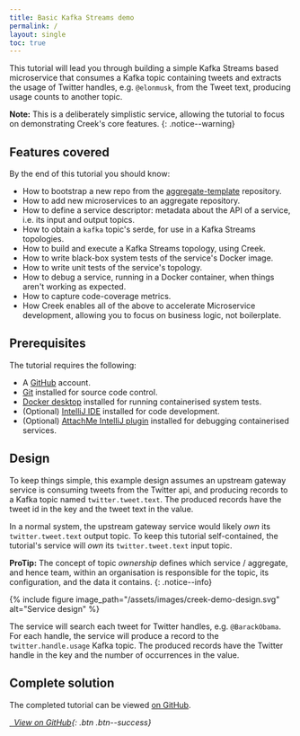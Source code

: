 ```yaml
---
title: Basic Kafka Streams demo
permalink: /
layout: single
toc: true
---
```


This tutorial will lead you through building a simple Kafka Streams based microservice that consumes a
Kafka topic containing tweets and extracts the usage of Twitter handles, e.g. `@elonmusk`, from the Tweet text, 
producing usage counts to another topic.

**Note:** This is a deliberately simplistic service, allowing the tutorial to focus on demonstrating Creek's core features.
{: .notice--warning}

## Features covered

By the end of this tutorial you should know:
 * How to bootstrap a new repo from the [aggregate-template][aggTemp] repository.
 * How to add new microservices to an aggregate repository.
 * How to define a service descriptor: metadata about the API of a service, i.e. its input and output topics.
 * How to obtain a `kafka` topic's serde, for use in a Kafka Streams topologies.
 * How to build and execute a Kafka Streams topology, using Creek.
 * How to write black-box system tests of the service's Docker image.
 * How to write unit tests of the service's topology.
 * How to debug a service, running in a Docker container, when things aren't working as expected.
 * How to capture code-coverage metrics.
 * How Creek enables all of the above to accelerate Microservice development, 
   allowing you to focus on business logic, not boilerplate.

## Prerequisites

The tutorial requires the following:

* A [GitHub](https://github.com/join) account.
* [Git](https://git-scm.com/book/en/v2/Getting-Started-Installing-Git) installed for source code control.
* [Docker desktop](https://docs.docker.com/desktop/) installed for running containerised system tests.
* (Optional) [IntelliJ IDE](https://www.jetbrains.com/help/idea/installation-guide.html) installed for code development.
* (Optional) [AttachMe IntelliJ plugin](https://plugins.jetbrains.com/plugin/13263-attachme)  installed for debugging containerised services.

## Design

To keep things simple, this example design assumes an upstream gateway service is consuming tweets from the Twitter api,
and producing records to a Kafka topic named `twitter.tweet.text`. 
The produced records have the tweet id in the key and the tweet text in the value.

In a normal system, the upstream gateway service would likely _own_ its `twitter.tweet.text` output topic.
To keep this tutorial self-contained, the tutorial's service will _own_ its `twitter.tweet.text` input topic.

**ProTip:** The concept of topic _ownership_ defines which service / aggregate, and hence team, within an organisation
is responsible for the topic, its configuration, and the data it contains.
{: .notice--info}

{% include figure image_path="/assets/images/creek-demo-design.svg" alt="Service design" %}

The service will search each tweet for Twitter handles, e.g. `@BarackObama`. For each handle, the service will produce
a record to the `twitter.handle.usage` Kafka topic. 
The produced records have the Twitter handle in the key and the number of occurrences in the value.

## Complete solution

The completed tutorial can be viewed [on GitHub][demoOnGh].

[<i class="fab fa-fw fa-github"/>&nbsp; View on GitHub][demoOnGh]{: .btn .btn--success}

 
[aggTemp]: https://github.com/creek-service/aggregate-template
[demoOnGh]: https://github.com/creek-service/basic-kafka-streams-demo